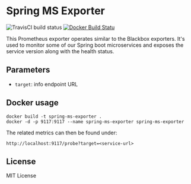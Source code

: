 # Spring MS Exporter
![TravisCI build status](https://travis-ci.org/tolleiv/spring-ms-exporter.svg?branch=master)
[![Docker Build Statu](https://img.shields.io/docker/build/tolleiv/spring-ms-exporter.svg)](https://hub.docker.com/r/tolleiv/spring-ms-exporter/)

This Prometheus exporter operates similar to the Blackbox exporters. It's used to monitor some of our Spring boot microservices and exposes the service version along with the health status.

## Parameters

 - `target`: info endpoint URL

## Docker usage

    docker build -t spring-ms-exporter .
    docker -d -p 9117:9117 --name spring-ms-exporter spring-ms-exporter
   
The related metrics can then be found under:
   
    http://localhost:9117/probe?target=<service-url>

## License

MIT License
